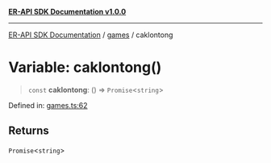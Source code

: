 [**ER-API SDK Documentation v1.0.0**](../../../../README.md)

***

[ER-API SDK Documentation](../../../../globals.md) / [games](../README.md) / caklontong

# Variable: caklontong()

> `const` **caklontong**: () => `Promise`\<`string`\>

Defined in: [games.ts:62](https://github.com/ErBots/Er-Api-Sdk/blob/d22ccb9660609171ce2e445efde8af74d36b3c66/src/games.ts#L62)

## Returns

`Promise`\<`string`\>
